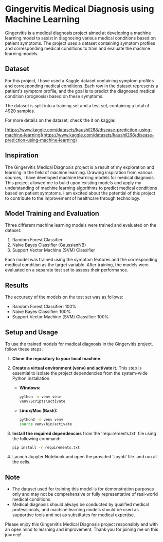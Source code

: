 # Gingervitis Medical Diagnosis using Machine Learning

Gingervitis is a medical diagnosis project aimed at developing a machine learning model to assist in diagnosing various medical conditions based on patient symptoms. The project uses a dataset containing symptom profiles and corresponding medical conditions to train and evaluate the machine learning models.

## Dataset

For this project, I have used a Kaggle dataset containing symptom profiles and corresponding medical conditions. Each row in the dataset represents a patient's symptom profile, and the goal is to predict the diagnosed medical condition (prognosis) based on these symptoms.

The dataset is split into a training set and a test set, containing a total of 4920 samples.

For more details on the dataset, check the it on kaggle:

[https://www.kaggle.com/datasets/kaushil268/disease-prediction-using-machine-learning](https://www.kaggle.com/datasets/kaushil268/disease-prediction-using-machine-learning)


## Inspiration

The Gingervitis Medical Diagnosis project is a result of my exploration and learning in the field of machine learning. Drawing inspiration from various sources, I have developed machine learning models for medical diagnosis. This project allowed me to build upon existing models and apply my understanding of machine learning algorithms to predict medical conditions based on patient symptoms. I am excited about the potential of this project to contribute to the improvement of healthcare through technology. 

## Model Training and Evaluation

Three different machine learning models were trained and evaluated on the dataset:

1. Random Forest Classifier
2. Naive Bayes Classifier (GaussianNB)
3. Support Vector Machine (SVM) Classifier

Each model was trained using the symptom features and the corresponding medical condition as the target variable. After training, the models were evaluated on a separate test set to assess their performance.

## Results

The accuracy of the models on the test set was as follows:

- Random Forest Classifier: 100%
- Naive Bayes Classifier: 100%
- Support Vector Machine (SVM) Classifier: 100%

## Setup and Usage

To use the trained models for medical diagnosis in the Gingervitis project, follow these steps:

1. **Clone the repository to your local machine.**

2. **Create a virtual environment (venv) and activate it.** This step is essential to isolate the project dependencies from the system-wide Python installation.

   - **Windows:**
     ```bash
     python -m venv venv
     venv\Scripts\activate
     ```

   - **Linux/Mac (Bash):**
     ```bash
     python3 -m venv venv
     source venv/bin/activate
     ```

3. **Install the required dependencies** from the 'requirements.txt' file using the following command:
   ```bash
   pip install -r requirements.txt

4. Launch Jupyter Notebook and open the provided '.ipynb' file. and run all the cells.
## Note

- The dataset used for training this model is for demonstration purposes only and may not be comprehensive or fully representative of real-world medical conditions.
- Medical diagnosis should always be conducted by qualified medical professionals, and machine learning models should be used as supportive tools and not as substitutes for medical expertise.

Please enjoy this Gingervitis Medical Diagnosis project responsibly and with an open mind to learning and improvement. Thank you for joining me on this journey!

